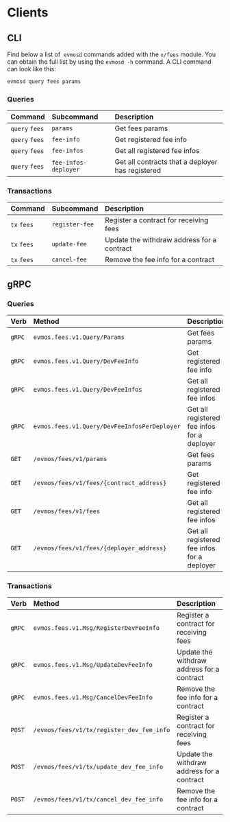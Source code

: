 <!--
order: 8
-->

# Clients

## CLI

Find below a list of  `evmosd` commands added with the  `x/fees` module. You can obtain the full list by using the `evmosd -h` command. A CLI command can look like this:

```bash
evmosd query fees params
```

### Queries

| Command        | Subcommand           | Description                                       |
| :------------- | :------------------- | :------------------------------------------------ |
| `query` `fees` | `params`             | Get fees params                                   |
| `query` `fees` | `fee-info`           | Get registered fee info                           |
| `query` `fees` | `fee-infos`          | Get all registered fee infos                      |
| `query` `fees` | `fee-infos-deployer` | Get all contracts that a deployer has registered |

### Transactions

| Command     | Subcommand     | Description                                |
| :---------- | :------------- | :----------------------------------------- |
| `tx` `fees` | `register-fee` | Register a contract for receiving fees     |
| `tx` `fees` | `update-fee`   | Update the withdraw address for a contract |
| `tx` `fees` | `cancel-fee`   | Remove the fee info for a contract         |

## gRPC

### Queries

| Verb   | Method                                       | Description                                 |
| :----- | :------------------------------------------- | :------------------------------------------ |
| `gRPC` | `evmos.fees.v1.Query/Params`                 | Get fees params                             |
| `gRPC` | `evmos.fees.v1.Query/DevFeeInfo`             | Get registered fee info                     |
| `gRPC` | `evmos.fees.v1.Query/DevFeeInfos`            | Get all registered fee infos                |
| `gRPC` | `evmos.fees.v1.Query/DevFeeInfosPerDeployer` | Get all registered fee infos for a deployer |
| `GET`  | `/evmos/fees/v1/params`                      | Get fees params                             |
| `GET`  | `/evmos/fees/v1/fees/{contract_address}`     | Get registered fee info                     |
| `GET`  | `/evmos/fees/v1/fees`                        | Get all registered fee infos                |
| `GET`  | `/evmos/fees/v1/fees/{deployer_address}`     | Get all registered fee infos for a deployer |

### Transactions

| Verb   | Method                                    | Description                                |
| :----- | :---------------------------------------- | :----------------------------------------- |
| `gRPC` | `evmos.fees.v1.Msg/RegisterDevFeeInfo`    | Register a contract for receiving fees     |
| `gRPC` | `evmos.fees.v1.Msg/UpdateDevFeeInfo`      | Update the withdraw address for a contract |
| `gRPC` | `evmos.fees.v1.Msg/CancelDevFeeInfo`      | Remove the fee info for a contract         |
| `POST` | `/evmos/fees/v1/tx/register_dev_fee_info` | Register a contract for receiving fees     |
| `POST` | `/evmos/fees/v1/tx/update_dev_fee_info`   | Update the withdraw address for a contract |
| `POST` | `/evmos/fees/v1/tx/cancel_dev_fee_info`   | Remove the fee info for a contract         |
